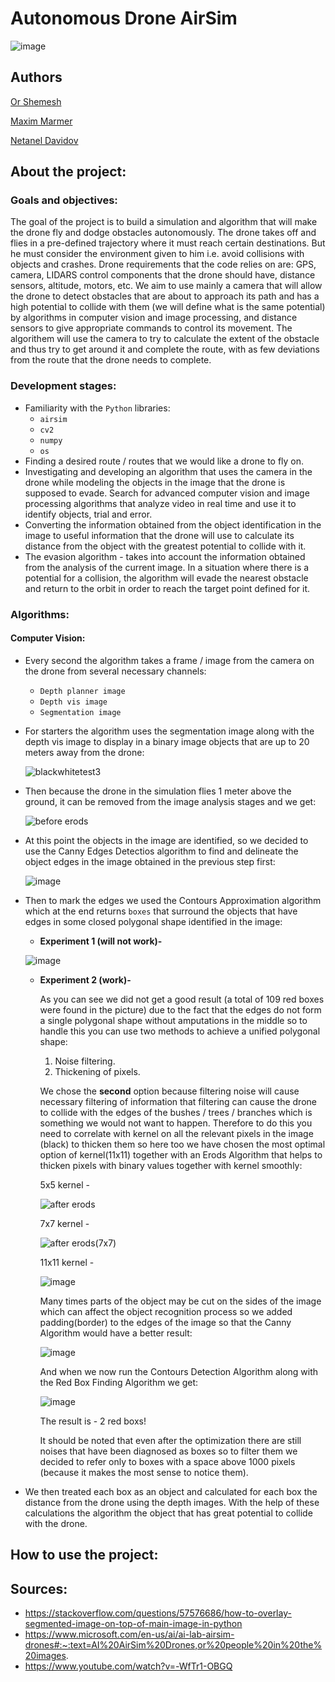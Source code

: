 # Autonomous Drone AirSim
![image](https://user-images.githubusercontent.com/44946807/90451881-84edae80-e0f5-11ea-9e40-d4ef2afff62b.png)


## Authors
 [Or Shemesh](https://github.com/OrShemesh1992)
 
 [Maxim Marmer](https://github.com/MarmerMax)
 
 [Netanel Davidov](https://github.com/netanel208)



## About the project:

### Goals and objectives:
 The goal of the project is to build a simulation and algorithm that will make the drone fly and dodge obstacles autonomously.
 The drone takes off and flies in a pre-defined trajectory where it must reach certain destinations. But he must consider the environment given to him i.e.
 avoid collisions with objects and crashes.
 Drone requirements that the code relies on are: GPS, camera, LIDARS control components that the drone should have, distance sensors, altitude, motors, etc.
 We aim to use mainly a camera that will allow the drone to detect obstacles that are about to approach its path and has a high potential to collide with them (we will define
 what is the same potential) by algorithms in computer vision and image processing, and distance sensors to give appropriate commands to control its movement. The algorithem
 will use the camera to try to calculate the extent of the obstacle and thus try to get around it and complete the route, with as few deviations from the route that the
 drone needs to complete.

### Development stages:
- Familiarity with the `Python` libraries:
  - `airsim`
  - `cv2`
  - `numpy`
  - `os`
- Finding a desired route / routes that we would like a drone to fly on.
- Investigating and developing an algorithm that uses the camera in the drone while modeling the objects in the image that the drone is supposed to evade. 
  Search for advanced computer vision and image processing algorithms that analyze video in real time and use it to identify objects, trial and error.
- Converting the information obtained from the object identification in the image to useful information that the drone will use to calculate its distance
  from the object with the greatest potential to collide with it.
- The evasion algorithm - takes into account the information obtained from the analysis of the current image. In a situation where there is a potential for a collision, the
  algorithm will evade the nearest obstacle and return to the orbit in order to reach the target point defined for it.
  
### Algorithms:
#### Computer Vision:
- Every second the algorithm takes a frame / image from the camera on the drone from several necessary channels:
  - `Depth planner image`
  - `Depth vis image`
  - `Segmentation image`
- For starters the algorithm uses the segmentation image along with the depth vis image to display in a binary image objects that are up to 20 meters away from the drone:

  ![blackwhitetest3](https://user-images.githubusercontent.com/44946807/90443175-75b23500-e0e4-11ea-8807-84862887c2e4.png) 
  
- Then because the drone in the simulation flies 1 meter above the ground, it can be removed from the image analysis stages and we get:

  ![before erods](https://user-images.githubusercontent.com/44946807/90443554-1e609480-e0e5-11ea-9cf4-0c78b182e53e.PNG)

- At this point the objects in the image are identified, so we decided to use the Canny Edges Detectios algorithm to find and delineate the object edges in the image obtained in
  the previous step first:

  ![image](https://user-images.githubusercontent.com/44946807/90445725-cb88dc00-e0e8-11ea-9a06-7374820a3153.png)

- Then to mark the edges we used the Contours Approximation algorithm which at the end returns `boxes` that surround the objects that have edges in some closed polygonal shape
  identified in the image:
  - **Experiment 1 (will not work)-**
  
  ![image](https://user-images.githubusercontent.com/44946807/90446733-8ebde480-e0ea-11ea-851d-fa0e947ed619.png)
  
  
  - **Experiment 2 (work)-**
  
     As you can see we did not get a good result (a total of 109 red boxes were found in the picture) due to the fact that the edges do not form a single polygonal shape without
     amputations in the middle so to handle this you can use two methods to achieve a unified polygonal shape:
     1. Noise filtering.
     2. Thickening of pixels.
     
     We chose the **second** option because filtering noise will cause necessary filtering of information that filtering can cause the drone to collide with the edges of the
     bushes / trees / branches which is something we would not want to happen. 
     Therefore to do this you need to correlate with kernel on all the relevant pixels in the image (black) to thicken them so here too we have chosen the most optimal option of
     kernel(11x11) together with an Erods Algorithm that helps to thicken pixels with binary values together with kernel smoothly:
    
     5x5 kernel -
    
     ![after erods](https://user-images.githubusercontent.com/44946807/90448817-d8103300-e0ee-11ea-8c01-44dd0cef9d98.PNG)  
    
     7x7 kernel -
    
     ![after erods(7x7)](https://user-images.githubusercontent.com/44946807/90448870-e8281280-e0ee-11ea-8d92-a97225020a1a.PNG) 
    
     11x11 kernel -
    
     ![image](https://user-images.githubusercontent.com/44946807/90448993-27eefa00-e0ef-11ea-8d20-b23fbabe6f06.png)

      Many times parts of the object may be cut on the sides of the image which can affect the object recognition process so we added padding(border) to the edges of the image 
      so that the Canny Algorithm would have a better result:
       
      ![image](https://user-images.githubusercontent.com/44946807/90449714-a8fac100-e0f0-11ea-9923-b4fb36f077b7.png)
     
      And when we now run the Contours Detection Algorithm along with the Red Box Finding Algorithm we get:
     
      ![image](https://user-images.githubusercontent.com/44946807/90450120-946af880-e0f1-11ea-9384-d9ca721c4db7.png)
     
      The result is - 2 red boxs! 
      
      It should be noted that even after the optimization there are still noises that have been diagnosed as boxes so to filter them we decided to refer only to boxes with a
      space above 1000 pixels (because it makes the most sense to notice them).
      
- We then treated each box as an object and calculated for each box the distance from the drone using the depth images. With the help of these calculations the algorithm the 
  object that has great potential to collide with the drone.

## How to use the project:







## Sources:

* https://stackoverflow.com/questions/57576686/how-to-overlay-segmented-image-on-top-of-main-image-in-python
* https://www.microsoft.com/en-us/ai/ai-lab-airsim-drones#:~:text=AI%20AirSim%20Drones,or%20people%20in%20the%20images.
* https://www.youtube.com/watch?v=-WfTr1-OBGQ
